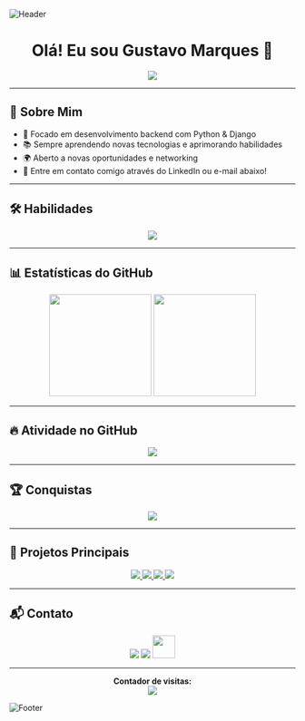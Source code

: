 ![Header](<img width=100% src="https://capsule-render.vercel.app/api?type=waving&color=00CED1&height=120&section=header"/>)




<h1 align="center"> Olá! Eu sou Gustavo Marques 👋</h1>

<p align="center">
  <img src="https://readme-typing-svg.herokuapp.com/?color=00CED1&size=35&center=true&vCenter=true&width=1000&lines=Desenvolvedor+Python+|+Django;Buscando+transição+de+carreira;Apaixonado+por+tecnologia!"/>
</p>

---

## 🚀 Sobre Mim
- 🎯 Focado em desenvolvimento backend com Python & Django
- 📚 Sempre aprendendo novas tecnologias e aprimorando habilidades
- 🌍 Aberto a novas oportunidades e networking
- 📩 Entre em contato comigo através do LinkedIn ou e-mail abaixo!

---

## 🛠️ Habilidades

<p align="center">
  <img src="https://skillicons.dev/icons?i=python,django,linux,nginx,selenium,postgresql,html,css,figma,javascript,github,typescript,react,sass,redux"/>
</p>

---

## 📊 Estatísticas do GitHub

<div align="center">
  <img height="180em" src="https://github-readme-stats.vercel.app/api?username=GustavoMarquesDev&show_icons=true&count_private=true&hide_border=true&theme=dracula"/>
  <img height="180em" src="https://github-readme-stats.vercel.app/api/top-langs/?username=GustavoMarquesDev&layout=compact&hide_border=true&theme=dracula"/>
</div>

---

## 🔥 Atividade no GitHub

<p align="center">
  <img src="https://github-readme-activity-graph.vercel.app/graph?username=GustavoMarquesDev&bg_color=0d1117&color=00CED1&line=48D1CC&point=48D1CC&area=true&hide_border=true"/>
</p>

---

## 🏆 Conquistas

<p align="center">
  <img src="https://github-profile-trophy.vercel.app/?username=GustavoMarquesDev&theme=dracula&row=2&column=3&no-bg=true&margin-w=15&margin-h=15"/>
</p>

---

## 🚀 Projetos Principais

<div align="center">
  <a href="https://github.com/GustavoMarquesDev/EPlay">
    <img src="https://github-readme-stats.vercel.app/api/pin/?username=GustavoMarquesDev&repo=EPlay&theme=dark"/>
  </a>
  <a href="https://github.com/GustavoMarquesDev/E-Food">
    <img src="https://github-readme-stats.vercel.app/api/pin/?username=GustavoMarquesDev&repo=E-Food&theme=dark"/>
  </a>
  <a href="https://github.com/GustavoMarquesDev/Lista_de_Contatos">
    <img src="https://github-readme-stats.vercel.app/api/pin/?username=GustavoMarquesDev&repo=Lista_de_Contatos&theme=dark"/>
  </a>
  <a href="https://github.com/GustavoMarquesDev/Lista_de_Tarefas">
    <img src="https://github-readme-stats.vercel.app/api/pin/?username=GustavoMarquesDev&repo=Lista_de_Tarefas&theme=dark"/>
  </a>
</div>

---

## 📬 Contato

<div align="center">
  <a href="https://www.linkedin.com/in/gustavo-marques-dos-santos/"><img src="https://skillicons.dev/icons?i=linkedin" /></a>
  <a href="mailto:gustavo-markes@hotmail.com"><img src="https://skillicons.dev/icons?i=gmail" /></a>
  <a href="https://wa.me/5518997135321"><img src="https://upload.wikimedia.org/wikipedia/commons/6/6b/WhatsApp.svg" width="40" /></a>
</div>

---

<p align="center">
  <b>Contador de visitas:</b><br>
  <img src="https://profile-counter.glitch.me/{GustavoMarquesDev}/count.svg"/>
</p>

![Footer](https://link-da-imagem-gerada.com/onda-footer.png)





